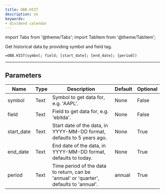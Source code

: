 ```yaml
---
title: OBB.HIST
description: ok
keywords:
- dividend calendar
---
```



<!-- markdownlint-disable MD012 MD031 MD033 -->

import Tabs from '@theme/Tabs';
import TabItem from '@theme/TabItem';

Get historical data by providing symbol and field tag.

```excel wordwrap
=OBB.HIST(symbol; field; [start_date]; [end_date]; [period])
```

---

## Parameters

| Name | Type | Description | Default | Optional |
| ---- | ---- | ----------- | ------- | -------- |
| symbol | Text | Symbol to get data for, e.g. 'AAPL'. | None | False |
| field | Text | Field to get data for, e.g. 'ebitda'. | None | False |
| start_date | Text | Start date of the data, in YYYY-MM-DD format, defaults to 5 years ago. | None | True |
| end_date | Text | End date of the data, in YYYY-MM-DD format, defaults to today. | None | True |
| period | Text | Time period of the data to return, can be 'annual' or 'quarter', defaults to 'annual'. | annual | True |
